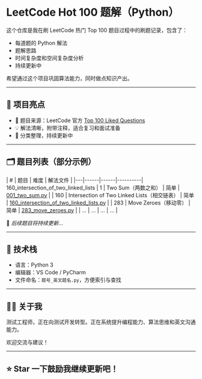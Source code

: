 # LeetCode Hot 100 题解（Python）

这个仓库是我在刷 LeetCode 热门 Top 100 题目过程中的刷题记录，包含了：
- 每道题的 Python 解法
- 题解思路
- 时间复杂度和空间复杂度分析
- 持续更新中

希望通过这个项目巩固算法能力，同时做点知识产出。

---

## 🚀 项目亮点

- 📌 题目来源：LeetCode 官方 [Top 100 Liked Questions](https://leetcode.com/problemset/top-100-liked-questions/)
- 💡 解法清晰，附带注释，适合复习和面试准备
- 🧠 分类整理，持续更新中

---

## 🗂 题目列表（部分示例）

| # | 题目 | 难度 | 解法文件 |
|---|------|------|----------| 160_intersection_of_two_linked_lists
| 1 | Two Sum（两数之和） | 简单 | [001_two_sum.py](./001_two_sum.py) |
| 160 | Intersection of Two Linked Lists（相交链表） | 简单 | [160_intersection_of_two_linked_lists.py](./160_intersection_of_two_linked_listsm.py) |
| 283 | Move Zeroes（移动零） | 简单 | [283_move_zeroes.py](./283_move_zeroes.py) |
| ... | ... | ... | ... |

📌 *后续题目将持续更新...*

---

## 🧰 技术栈

- 语言：Python 3
- 编辑器：VS Code / PyCharm
- 文件命名：`题号_英文题名.py`，方便索引与查找

---

## 👨‍💻 关于我

测试工程师，正在向测试开发转型。正在系统提升编程能力、算法思维和英文沟通能力。

欢迎交流与建议！

---

## ⭐️ Star 一下鼓励我继续更新吧！  